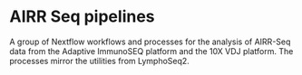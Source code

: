# AIRR Seq pipelines

A group of Nextflow workflows and processes for the analysis of AIRR-Seq data from the Adaptive ImmunoSEQ platform and the 10X VDJ platform. The processes mirror the utilities from LymphoSeq2.
